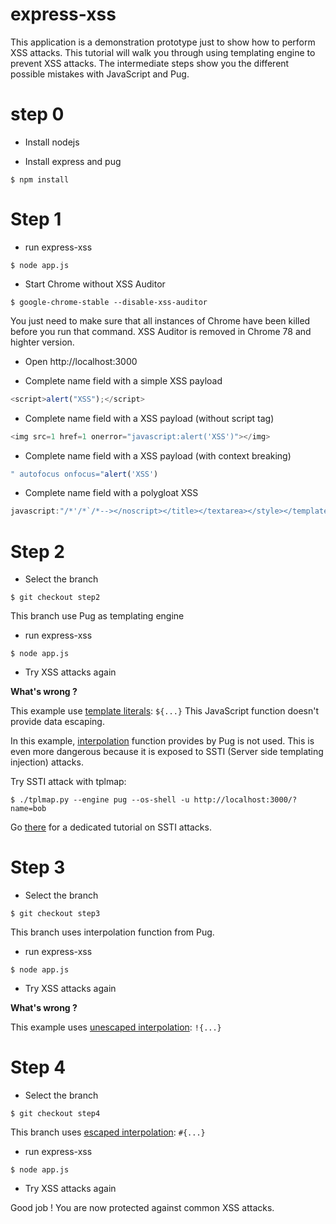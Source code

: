 # express-xss

This application is a demonstration prototype just to show how to perform XSS attacks. This tutorial will walk you through using templating engine to prevent XSS attacks. The intermediate steps show you the different possible mistakes with JavaScript and Pug.

# step 0 

* Install nodejs

* Install express and pug

```console
$ npm install
```

# Step 1

* run express-xss

```console
$ node app.js
```

* Start Chrome without XSS Auditor

```console
$ google-chrome-stable --disable-xss-auditor
```

You just need to make sure that all instances of Chrome have been killed before you run that command.
XSS Auditor is removed in Chrome 78 and highter version.

* Open http://localhost:3000

* Complete name field with a simple XSS payload

```javascript
<script>alert("XSS");</script>
```

* Complete name field with a XSS payload (without script tag)

```javascript
<img src=1 href=1 onerror="javascript:alert('XSS')"></img>
```

* Complete name field with a XSS payload (with context breaking)

```javascript
" autofocus onfocus="alert('XSS')
```

* Complete name field with a polygloat XSS

```javascript
javascript:"/*'/*`/*--></noscript></title></textarea></style></template></noembed></script><html \" onmouseover=/*<svg/*/onload=alert('XSS')//>
```

# Step 2

* Select the branch

```console
$ git checkout step2
```

This branch use Pug as templating engine

* run express-xss

```console
$ node app.js
```

* Try XSS attacks again

**What's wrong ?**

This example use [template literals](https://developer.mozilla.org/en-US/docs/Web/JavaScript/Reference/template_strings): `${...}`
This JavaScript function doesn't provide data escaping.

In this example, [interpolation](https://pugjs.org/language/interpolation.html#string-interpolation-unescaped) function provides by Pug is not used.
This is even more dangerous because it is exposed to SSTI (Server side templating injection) attacks.

Try SSTI attack with tplmap:

```console
$ ./tplmap.py --engine pug --os-shell -u http://localhost:3000/?name=bob
```

Go [there](https://github.com/0xdbe/express-ssti) for a dedicated tutorial on SSTI attacks.


# Step 3

* Select the branch

```console
$ git checkout step3
```

This branch uses interpolation function from Pug.

* run express-xss

```console
$ node app.js
```

* Try XSS attacks again

**What's wrong ?**

This example uses [unescaped interpolation](https://pugjs.org/language/interpolation.html#string-interpolation-unescaped): `!{...}`


# Step 4

* Select the branch

```console
$ git checkout step4
```

This branch uses [escaped interpolation](https://pugjs.org/language/interpolation.html#string-interpolation-escaped): `#{...}`

* run express-xss

```console
$ node app.js
```

* Try XSS attacks again

Good job ! You are now protected against common XSS attacks.
